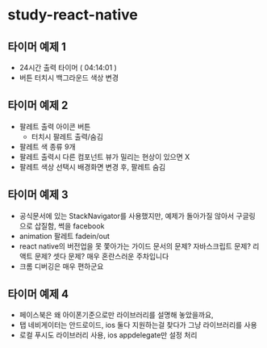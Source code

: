 # study-react-native

## 타이머 예제 1

- 24시간 출력 타이머 ( 04:14:01 )
- 버튼 터치시 백그라운드 색상 변경

## 타이머 예제 2

- 팔레트 출력 아이콘 버튼
    - 터치시 팔레트 출력/숨김
- 팔레트 색 종류 9개
- 팔레트 출력시 다른 컴포넌트 뷰가 밀리는 현상이 있으면 X
- 팔레트 색상 선택시 배경화면 변경 후, 팔레트 숨김

## 타이머 예제 3
- 공식문서에 있는 StackNavigator를 사용했지만, 예제가 돌아가질 않아서 구글링으로 삽질함, 썩을 facebook
- animation 팔레트 fadein/out
- react native의 버전업을 못 쫓아가는 가이드 문서의 문제? 자바스크립트 문제? 리액트 문제? 셋다 문제? 매우 혼란스러운 주차입니다
- 크롬 디버깅은 매우 편하군요

## 타이머 예제 4
- 페이스북은 왜 아이폰기준으로만 라이브러리를 설명해 놓았을까요, 
- 탭 네비게이터는 안드로이드, ios 둘다 지원하는걸 찾다가 그냥 라이브러리를 사용
- 로컬 푸시도 라이브러리 사용, ios appdelegate만 설정 처리